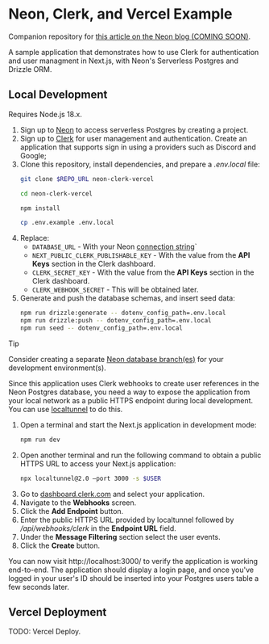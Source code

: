 # Neon, Clerk, and Vercel Example

Companion repository for [this article on the Neon blog (COMING SOON)](https://neon.tech/blog).

A sample application that demonstrates how to use Clerk for authentication and
user managment in Next.js, with Neon's Serverless Postgres and Drizzle ORM.

## Local Development

Requires Node.js 18.x. 

1. Sign up to [Neon](https://neon.tech/github/) to access serverless Postgres by creating a project.
1. Sign up to [Clerk](https://clerk.com/) for user management and authentication. Create an application that supports sign in using a providers such as Discord and Google;
1. Clone this repository, install dependencies, and prepare a _.env.local_ file:
    ```bash
    git clone $REPO_URL neon-clerk-vercel

    cd neon-clerk-vercel
    
    npm install

    cp .env.example .env.local
    ```
1. Replace:
    *  `DATABASE_URL` - With your Neon [connection string](https://neon.tech/docs/connect/connect-from-any-app)`
    * `NEXT_PUBLIC_CLERK_PUBLISHABLE_KEY` - With the value from the **API Keys** section in the Clerk dashboard.
    * `CLERK_SECRET_KEY` - With the value from the **API Keys** section in the Clerk dashboard.
    * `CLERK_WEBHOOK_SECRET` - This will be obtained later.
1. Generate and push the database schemas, and insert seed data:
    ```bash
    npm run drizzle:generate -- dotenv_config_path=.env.local
    npm run drizzle:push -- dotenv_config_path=.env.local
    npm run seed -- dotenv_config_path=.env.local
    ```

> [!TIP]
> Consider creating a separate [Neon database branch(es)](https://neon.tech/docs/manage/branches#create-a-branch) for your development environment(s).

Since this application uses Clerk webhooks to create user references in the
Neon Postgres database, you need a way to expose the application from your
local network as a public HTTPS endpoint during local development. You can use
[localtunnel](https://www.npmjs.com/package/localtunnel) to do this.

1. Open a terminal and start the Next.js application in development mode:
    ```bash
    npm run dev
    ```
1. Open another terminal and run the following command to obtain a public HTTPS URL to access your Next.js application:
    ```bash
    npx localtunnel@2.0 –port 3000 -s $USER
    ```
1. Go to [dashboard.clerk.com](https://dashboard.clerk.com) and select your application.
1. Navigate to the **Webhooks** screen.
1. Click the **Add Endpoint** button.
1. Enter the public HTTPS URL provided by localtunnel followed by _/api/webhooks/clerk_ in the **Endpoint URL** field.
1. Under the **Message Filtering** section select the user events.
1. Click the **Create** button.

You can now visit http://localhost:3000/ to verify the application is working
end-to-end. The application should display a login page, and once you've logged
in your user's ID should be inserted into your Postgres users table a few
seconds later.

## Vercel Deployment

TODO: Vercel Deploy.
